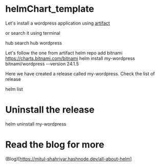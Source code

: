 # helmChart_template

Let's install a wordpress application using [artifact](https://artifacthub.io/packages/helm/bitnami/wordpresshttps://artifacthub.io/packages/helm/bitnami/wordpress)

or search it using terminal

hub search hub wordpress


Let's follow the one from artifact
helm repo add bitnami https://charts.bitnami.com/bitnami
helm install my-wordpress bitnami/wordpress --version 24.1.5

Here we have  created a release called my-wordpress. Check the list of release

helm list


# Uninstall the release
helm uninstall my-wordpress

# Read the blog for more
(Blog)[https://mitul-shahriyar.hashnode.dev/all-about-helm]